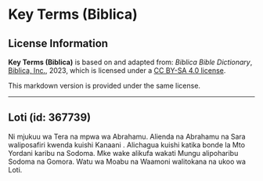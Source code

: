 # Key Terms (Biblica)

## License Information

**Key Terms (Biblica)** is based on and adapted from: _Biblica Bible Dictionary_, [Biblica, Inc.](https://www.biblica.com/), 2023, which is licensed under a [CC BY-SA 4.0 license](https://creativecommons.org/licenses/by-sa/4.0/legalcode.en).

This markdown version is provided under the same license.



--------------------------------

## Loti (id: 367739)

 Ni mjukuu wa Tera na mpwa wa Abrahamu. Alienda na Abrahamu na Sara waliposafiri kwenda kuishi Kanaani . Alichagua kuishi katika bonde la Mto Yordani karibu na Sodoma. Mke wake alikufa wakati Mungu alipoharibu Sodoma na Gomora. Watu wa Moabu na Waamoni walitokana na ukoo wa Loti.


